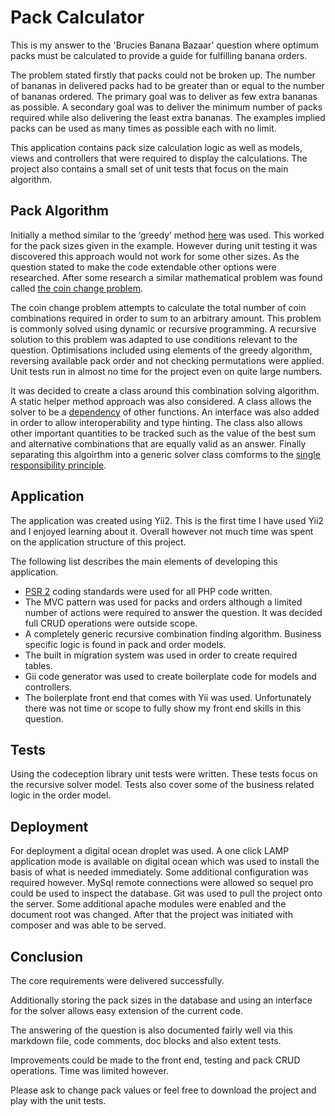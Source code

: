 # Pack Calculator

This is my answer to the 'Brucies Banana Bazaar' question where optimum packs must be calculated to provide a guide for fulfilling banana orders.

The problem stated firstly that packs could not be broken up. The number of bananas in delivered packs had to be greater than or equal to the number of bananas ordered. The primary goal was to deliver as few extra bananas as possible. A secondary goal was to deliver the minimum number of packs required while also delivering the least extra bananas. The examples implied packs can be used as many times as possible each with no limit.

This application contains pack size calculation logic as well as models, views and controllers that were required to display the calculations. The project also contains a small set of unit tests that focus on the main algorithm.

## Pack Algorithm

Initially a method similar to the ‘greedy’ method [here](https://en.wikipedia.org/wiki/Change-making_problem) was used. This worked for the pack sizes given in the example. However during unit testing it was discovered this approach would not work for some other sizes. As the question stated to make the code extendable other options were researched. After some research a similar mathematical problem was found called [the coin change problem](https://en.wikipedia.org/wiki/Change-making_problem).

The coin change problem attempts to calculate the total number of coin combinations required in order to sum to an arbitrary amount. This problem is commonly solved using dynamic or recursive programming. A recursive solution to this problem was adapted to use conditions relevant to the question. Optimisations included using elements of the greedy algorithm, reversing available pack order and not checking permutations were applied. Unit tests run in almost no time for the project even on quite large numbers. 

It was decided to create a class around this combination solving algorithm. A static helper method approach was also considered. A class allows the solver to be a [dependency](https://en.wikipedia.org/wiki/Dependency_inversion_principle) of other functions. An interface was also added in order to allow interoperability and type hinting. The class also allows other important quantities to be tracked such as the value of the best sum and alternative combinations that are equally valid as an answer. Finally separating this algoirthm into a generic solver class comforms to the [single responsibility principle](https://en.wikipedia.org/wiki/Single_responsibility_principle).

## Application

The application was created using Yii2. This is the first time I have used Yii2 and I enjoyed learning about it. Overall however not much time was spent on the application structure of this project. 

The following list describes the main elements of developing this application.
* [PSR 2](https://www.php-fig.org/psr/psr-2/) coding standards were used for all PHP code written.
* The MVC pattern was used for packs and orders although a limited number of actions were required to answer the question. It was decided full CRUD operations were outside scope.
* A completely generic recursive combination finding algorithm. Business specific logic is found in pack and order models.
* The built in migration system was used in order to create required tables.
* Gii code generator was used to create boilerplate code for models and controllers.
* The boilerplate front end that comes with Yii was used. Unfortunately there was not time or scope to fully show my front end skills in this question. 

## Tests

Using the codeception library unit tests were written. These tests focus on the recursive solver model. Tests also cover some of the business related logic in the order model.

## Deployment

For deployment a digital ocean droplet was used.  A one click LAMP application mode is available on digital ocean which was used to install the basis of what is needed immediately. Some additional configuration was required however. MySql remote connections were allowed so sequel pro could be used to inspect the database. Git was used to pull the project onto the server. Some additional apache modules were enabled and the document root was changed. After that the project was initiated with composer and was able to be served.
    
## Conclusion

The core requirements were delivered successfully.

Additionally storing the pack sizes in the database and using an interface for the solver allows easy extension of the current code.

The answering of the question is also documented fairly well via this markdown file, code comments, doc blocks and also extent tests.

Improvements could be made to the front end, testing and pack CRUD operations. Time was limited however.

Please ask to change pack values or feel free to download the project and play with the unit tests.
